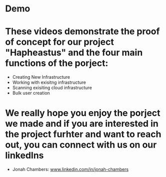 # Demo

# These videos demonstrate the proof of concept for our project "Hapheastus" and the four main functions of the porject:
- Creating New Infrastructure
- Working with exisitng infrastructure
- Scanning exisiting cloud infrastructure
- Bulk user creation

# We really hope you enjoy the porject we made and if you are interested in the project furhter and want to reach out, you can connect with us on our linkedIns
- Jonah Chambers: www.linkedin.com/in/jonah-chambers
